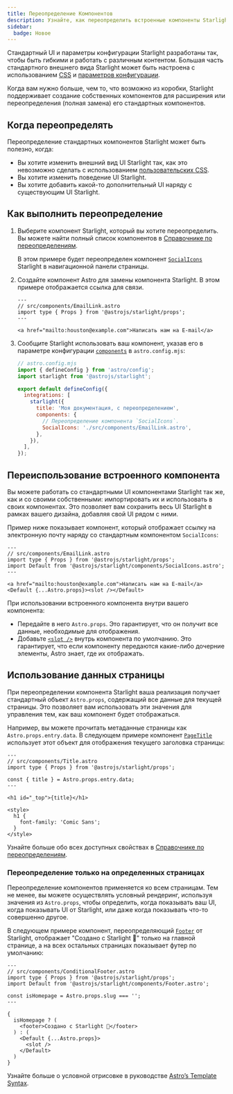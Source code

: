 ```yaml
---
title: Переопределение Компонентов
description: Узнайте, как переопределить встроенные компоненты Starlight, чтобы добавить пользовательские элементы в UI вашего сайта документации.
sidebar:
  badge: Новое
---
```


Стандартный UI и параметры конфигурации Starlight разработаны так,
чтобы быть гибкими и работать с различным контентом. 
Большая часть стандартного внешнего вида Starlight может быть настроена с использованием [CSS](/ru/guides/css-and-tailwind/)
и [параметров конфигурации](/ru/guides/customization/).

Когда вам нужно больше, чем то, что возможно из коробки, 
Starlight поддерживает создание собственных компонентов для расширения или переопределения (полная замена) его стандартных компонентов.

## Когда переопределять

Переопределение стандартных компонентов Starlight может быть полезно, когда:

- Вы хотите изменить внешний вид UI Starlight так, как это невозможно сделать с использованием [пользовательских CSS](/ru/guides/css-and-tailwind/).
- Вы хотите изменить поведение UI Starlight.
- Вы хотите добавить какой-то дополнительный UI наряду с существующим UI Starlight.

## Как выполнить переопределение

1. Выберите компонент Starlight, который вы хотите переопределить.
   Вы можете найти полный список компонентов в [Справочнике по переопределениям](/ru/reference/overrides/).

   В этом примере будет переопределен компонент [`SocialIcons`](/ru/reference/overrides/#socialicons) Starlight в навигационной панели страницы.

2. Создайте компонент Astro для замены компонента Starlight.
   В этом примере отображается ссылка для связи.

   ```astro
   ---
   // src/components/EmailLink.astro
   import type { Props } from '@astrojs/starlight/props';
   ---

   <a href="mailto:houston@example.com">Написать нам на E-mail</a>
   ```

3. Сообщите Starlight использовать ваш компонент, указав его в параметре конфигурации [`components`](/ru/reference/configuration/#components) в `astro.config.mjs`:

   ```js {9-12}
   // astro.config.mjs
   import { defineConfig } from 'astro/config';
   import starlight from '@astrojs/starlight';

   export default defineConfig({
     integrations: [
       starlight({
         title: 'Моя документация, с переопределением',
         components: {
           // Переопределение компонента `SocialIcons`.
           SocialIcons: './src/components/EmailLink.astro',
         },
       }),
     ],
   });
   ```

## Переиспользование встроенного компонента

Вы можете работать со стандартными UI компонентами Starlight так же,
как и со своими собственными: импортировать их и использовать в своих компонентах. 
Это позволяет вам сохранить весь UI Starlight в рамках вашего дизайна,
добавляя свой UI рядом с ними.

Пример ниже показывает компонент, который отображает ссылку на электронную почту наряду со стандартным компонентом `SocialIcons`:

```astro {4,8}
---
// src/components/EmailLink.astro
import type { Props } from '@astrojs/starlight/props';
import Default from '@astrojs/starlight/components/SocialIcons.astro';
---

<a href="mailto:houston@example.com">Написать нам на E-mail</a>
<Default {...Astro.props}><slot /></Default>
```

При использовании встроенного компонента внутри вашего компонента:

- Передайте в него `Astro.props`. Это гарантирует, что он получит все данные, необходимые для отображения.
- Добавьте [`<slot />`](https://docs.astro.build/en/core-concepts/astro-components/#slots) внутрь компонента по умолчанию. Это гарантирует, что если компоненту передаются какие-либо дочерние элементы, Astro знает, где их отображать.

## Использование данных страницы

При переопределении компонента Starlight ваша реализация получает стандартный объект `Astro.props`, содержащий все данные для текущей страницы.
Это позволяет вам использовать эти значения для управления тем, как ваш компонент будет отображаться.

Например, вы можете прочитать метаданные страницы как `Astro.props.entry.data`. 
В следующем примере компонент [`PageTitle`](/ru/reference/overrides/#pagetitle) использует этот объект для отображения текущего заголовка страницы:

```astro {5} "{title}"
---
// src/components/Title.astro
import type { Props } from '@astrojs/starlight/props';

const { title } = Astro.props.entry.data;
---

<h1 id="_top">{title}</h1>

<style>
  h1 {
    font-family: 'Comic Sans';
  }
</style>
```

Узнайте больше обо всех доступных свойствах в [Справочнике по переопределениям](/ru/reference/overrides/#component-props).

### Переопределение только на определенных страницах

Переопределение компонентов применяется ко всем страницам. Тем не менее, вы можете осуществлять условный рендеринг,
используя значения из `Astro.props`, чтобы определить, когда показывать ваш UI,
когда показывать UI от Starlight, или даже когда показывать что-то совершенно другое.

В следующем примере компонент, переопределяющий [`Footer`](/ru/reference/overrides/#footer-1) от Starlight, 
отображает "Создано с Starlight 🌟" только на главной странице, а на всех остальных страницах показывает футер по умолчанию:

```astro
---
// src/components/ConditionalFooter.astro
import type { Props } from '@astrojs/starlight/props';
import Default from '@astrojs/starlight/components/Footer.astro';

const isHomepage = Astro.props.slug === '';
---

{
  isHomepage ? (
    <footer>Создано с Starlight 🌟</footer>
  ) : (
    <Default {...Astro.props}>
      <slot />
    </Default>
  )
}
```

Узнайте больше о условной отрисовке в руководстве [Astro’s Template Syntax](https://docs.astro.build/ru/core-concepts/astro-syntax/#dynamic-html).
